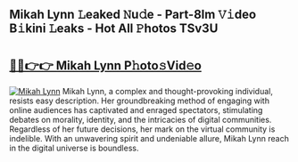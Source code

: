 ## Mikah Lynn 𝙻eaked 𝙽u𝚍e - Part-8lm 𝚅𝚒deo B𝚒kini 𝙻eaks - Hot All 𝙿hotos TSv3U

# <h2><a href="http://ld5122.urlbe.top/?page=Mikah+Lynn">🔗🔗👉👉 Mikah Lynn P𝚑oto𝚜Vid𝚎o</a></h2>

[![Mikah Lynn](https://i.imgur.com/eBuTRDB.gif)](http://ld5122.urlbe.top/?page=Mikah+Lynn)
Mikah Lynn, a complex and thought-provoking individual, resists easy description. Her groundbreaking method of engaging with online audiences has captivated and enraged spectators, stimulating debates on morality, identity, and the intricacies of digital communities. Regardless of her future decisions, her mark on the virtual community is indelible. With an unwavering spirit and undeniable allure, Mikah Lynn reach in the digital universe is boundless.
